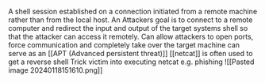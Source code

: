 A shell session established on a connection initiated from a remote machine rather than from the local host.
An Attackers goal is to connect to a remote computer and redirect the input and output of the target systems shell so that the attacker can access it remotely.
Can allow attackers to open ports, force communication and completely take over the target machine
can serve as an [[APT (Advanced persistent threat)]]
[[netcat]] is often used to get a reverse shell
Trick victim into executing netcat e.g. phishing
![[Pasted image 20240118151610.png]]